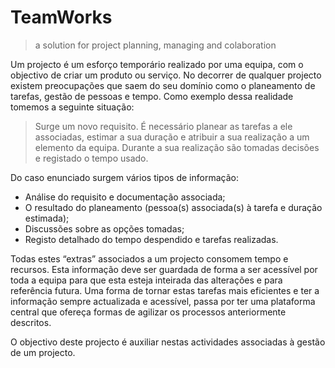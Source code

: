 # TeamWorks
> a solution  for project planning, managing and colaboration

Um projecto é um esforço temporário realizado por uma equipa, com o objectivo de criar um produto ou serviço. 
No decorrer de qualquer projecto existem preocupações que saem do seu domínio como o planeamento de tarefas, gestão de pessoas e tempo. Como exemplo dessa realidade tomemos a seguinte situação:

> Surge um novo requisito. É necessário planear as tarefas a ele associadas, estimar a sua duração e atribuir a sua realização a um elemento da equipa. Durante a sua realização são tomadas decisões e registado o tempo usado. 

Do caso enunciado surgem vários tipos de informação:

* Análise do requisito e documentação associada;
* O resultado do planeamento (pessoa(s) associada(s) à tarefa e duração estimada);
* Discussões sobre as opções tomadas;
* Registo detalhado do tempo despendido e tarefas realizadas.

Todas estes “extras” associados a um projecto consomem tempo e recursos. Esta informação deve ser guardada de forma a ser acessível por toda a equipa para que esta esteja inteirada das alterações e para referência futura. Uma forma de tornar estas tarefas mais eficientes e ter a informação sempre actualizada e acessível, passa por ter uma plataforma central que ofereça formas de agilizar os processos anteriormente descritos.

O objectivo deste projecto é auxiliar nestas actividades associadas à gestão de um projecto. 

